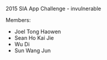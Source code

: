 2015 SIA App Challenge - invulnerable

Members:
* Joel Tong Haowen
* Sean Ho Kai Jie
* Wu Di
* Sun Wang Jun
